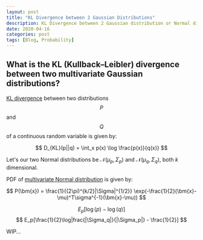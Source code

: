 ```yaml
---
layout: post
title: "KL Divergence between 2 Gaussian Distributions"
description: KL Divergence between 2 Gaussian distribution or Normal distribution, Probability.
date: 2020-04-16
categories: post
tags: [Blog, Probability]
---
```


## What is the KL (Kullback–Leibler) divergence between two multivariate Gaussian distributions?

[KL divergence](https://en.wikipedia.org/wiki/Kullback%E2%80%93Leibler_divergence) between two distributions $$P$$ and $$Q$$ of a continuous random variable is given by:

$$ D_{KL}(p||q) = \int_x p(x) \log \frac{p(x)}{q(x)} $$

Let's our two Normal distributions be $\mathcal{N}(\mu_p,\,\Sigma_p)$ and $\mathcal{N}(\mu_q,\,\Sigma_q)$, both $k$ dimensional.

PDF of [multivariate Normal distribution](https://en.wikipedia.org/wiki/Multivariate_normal_distribution) is given by:

$$ P(\bm{x}) = \frac{1}{(2\pi)^{k/2}|\Sigma|^{1/2}} \exp(-\frac{1}{2}(\bm{x}-\mu)^T\sigma^{-1}(\bm{x}-\mu)) $$

$$ E_p[\log(p) - \log(q)] $$
$$ E_p[\frac{1}{2}\log|frac{|\Sigma_q|}{|\Sigma_p|} - \frac{1}{2}] $$

WIP...